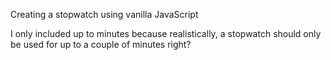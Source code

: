 Creating a stopwatch using vanilla JavaScript

I only included up to minutes because realistically, a stopwatch should only be used for up to a couple of minutes right?

